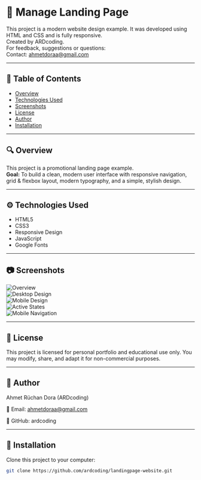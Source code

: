 # 📁 Manage Landing Page

This project is a modern website design example. It was developed using HTML and CSS and is fully responsive.  
Created by ARDcoding.  
For feedback, suggestions or questions:  
Contact: ahmetdoraa@gmail.com

---

## 📌 **Table of Contents**
- [Overview](#overview)
- [Technologies Used](#technologies-used)
- [Screenshots](#screenshots)
- [License](#license)
- [Author](#author)
- [Installation](#installation)

---

## 🔍 **Overview**

This project is a promotional landing page example.  
**Goal:** To build a clean, modern user interface with responsive navigation, grid & flexbox layout, modern typography, and a simple, stylish design.

---

## ⚙️ **Technologies Used**

- HTML5
- CSS3
- Responsive Design
- JavaScript
- Google Fonts

---

## 📷 **Screenshots**

![Overview](./design/desktop-preview.jpg)  
![Desktop Design](./design/desktop-design.jpg)  
![Mobile Design](./design/mobile-design.jpg)  
![Active States](./design/active-states.jpg)  
![Mobile Navigation](./design/mobile-navigation.jpg)

---

## 📄 **License**
This project is licensed for personal portfolio and educational use only. 
You may modify, share, and adapt it for non-commercial purposes.

---

## 👤 **Author**
Ahmet Rüchan Dora (ARDcoding)

📧 Email: ahmetdoraa@gmail.com

🔗 GitHub: ardcoding

---

## 🚀 **Installation**

Clone this project to your computer:
```bash
git clone https://github.com/ardcoding/landingpage-website.git
